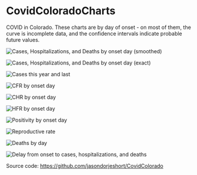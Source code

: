 # CovidColoradoCharts
COVID in Colorado.  These charts are by day of onset - on most of them, the curve is incomplete data, and the confidence intervals indicate probable future values.

![Cases, Hospitalizations, and Deaths by onset day (smoothed)](https://raw.githubusercontent.com/jasondorjeshort/CovidColoradoCharts/main/cases-hospitalizations-deaths-onset-log-smooth.png)

![Cases, Hospitalizations, and Deaths by onset day (exact)](https://raw.githubusercontent.com/jasondorjeshort/CovidColoradoCharts/main/cases-hospitalizations-deaths-onset-log-exact.png)

![Cases this year and last](https://raw.githubusercontent.com/jasondorjeshort/CovidColoradoCharts/main/cases-onset-log-smooth.png)

![CFR by onset day](https://raw.githubusercontent.com/jasondorjeshort/CovidColoradoCharts/main/CFR-onset.png)

![CHR by onset day](https://raw.githubusercontent.com/jasondorjeshort/CovidColoradoCharts/main/CHR-onset.png)

![HFR by onset day](https://raw.githubusercontent.com/jasondorjeshort/CovidColoradoCharts/main/HFR-onset.png)

![Positivity by onset day](https://raw.githubusercontent.com/jasondorjeshort/CovidColoradoCharts/main/Positivity-onset.png)

![Reproductive rate](https://raw.githubusercontent.com/jasondorjeshort/CovidColoradoCharts/main/R-cases-hospitalizations-deaths-onset.png)

![Deaths by day](https://raw.githubusercontent.com/jasondorjeshort/CovidColoradoCharts/main/deaths-death-log-smooth.png)

![Delay from onset to cases, hospitalizations, and deaths](https://raw.githubusercontent.com/jasondorjeshort/CovidColoradoCharts/main/delay-cases-hospitalizations-deaths-onset-cumulative.png)

Source code: https://github.com/jasondorjeshort/CovidColorado
